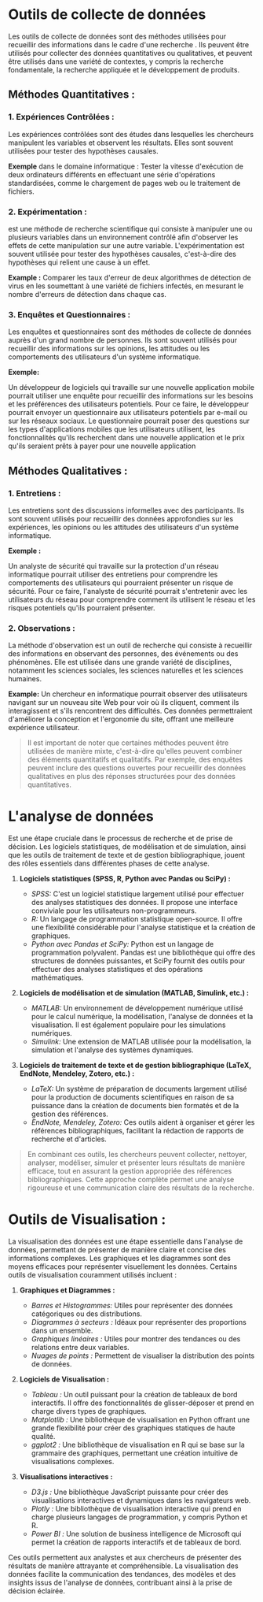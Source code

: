 # Outils de collecte de données 

Les outils de collecte de données sont des méthodes utilisées pour recueillir des informations dans le cadre d'une recherche . Ils peuvent être utilisés pour collecter des données quantitatives ou qualitatives, et peuvent être utilisés dans une variété de contextes, y compris la recherche fondamentale, la recherche appliquée et le développement de produits.



## Méthodes Quantitatives :
### 1. Expériences Contrôlées : 
Les expériences contrôlées sont des études dans lesquelles les chercheurs manipulent les variables et observent les résultats. Elles sont souvent utilisées pour tester des hypothèses causales.

**Exemple** dans le domaine informatique : Tester la vitesse d'exécution de deux ordinateurs différents en effectuant une série d'opérations standardisées, comme le chargement de pages web ou le traitement de fichiers.
### 2. Expérimentation : 
est une méthode de recherche scientifique qui consiste à manipuler une ou plusieurs variables dans un environnement contrôlé afin d'observer les effets de cette manipulation sur une autre variable. L'expérimentation est souvent utilisée pour tester des hypothèses causales, c'est-à-dire des hypothèses qui relient une cause à un effet.

**Example :** Comparer les taux d'erreur de deux algorithmes de détection de virus en les soumettant à une variété de fichiers infectés, en mesurant le nombre d'erreurs de détection dans chaque cas.

### 3. Enquêtes et Questionnaires : 
Les enquêtes et questionnaires sont des méthodes de collecte de données auprès d'un grand nombre de personnes. Ils sont souvent utilisés pour recueillir des informations sur les opinions, les attitudes ou les comportements des utilisateurs d'un système informatique.

**Exemple:** 

Un développeur de logiciels qui travaille sur une nouvelle application mobile pourrait utiliser une enquête pour recueillir des informations sur les besoins et les préférences des utilisateurs potentiels. Pour ce faire, le développeur pourrait envoyer un questionnaire aux utilisateurs potentiels par e-mail ou sur les réseaux sociaux. Le questionnaire pourrait poser des questions sur les types d'applications mobiles que les utilisateurs utilisent, les fonctionnalités qu'ils recherchent dans une nouvelle application et le prix qu'ils seraient prêts à payer pour une nouvelle application

## Méthodes Qualitatives :
### 1. Entretiens : 
Les entretiens sont des discussions informelles avec des participants. Ils sont souvent utilisés pour recueillir des données approfondies sur les expériences, les opinions ou les attitudes des utilisateurs d'un système informatique.

**Exemple :**

Un analyste de sécurité qui travaille sur la protection d'un réseau informatique pourrait utiliser des entretiens pour comprendre les comportements des utilisateurs qui pourraient présenter un risque de sécurité. Pour ce faire, l'analyste de sécurité pourrait s'entretenir avec les utilisateurs du réseau pour comprendre comment ils utilisent le réseau et les risques potentiels qu'ils pourraient présenter.

### 2. Observations : 
La méthode d'observation est un outil de recherche qui consiste à recueillir des informations en observant des personnes, des événements ou des phénomènes. Elle est utilisée dans une grande variété de disciplines, notamment les sciences sociales, les sciences naturelles et les sciences humaines.

**Example:**
Un chercheur en informatique pourrait observer des utilisateurs navigant sur un nouveau site Web pour voir où ils cliquent, comment ils interagissent et s'ils rencontrent des difficultés. Ces données permettraient d'améliorer la conception et l'ergonomie du site, offrant une meilleure expérience utilisateur.


> Il est important de noter que certaines méthodes peuvent être utilisées de manière mixte, c'est-à-dire qu'elles peuvent combiner des éléments quantitatifs et qualitatifs. Par exemple, des enquêtes peuvent inclure des questions ouvertes pour recueillir des données qualitatives en plus des réponses structurées pour des données quantitatives.


# L'analyse de données
 Est une étape cruciale dans le processus de recherche et de prise de décision. Les logiciels statistiques, de modélisation et de simulation, ainsi que les outils de traitement de texte et de gestion bibliographique, jouent des rôles essentiels dans différentes phases de cette analyse.

1. **Logiciels statistiques (SPSS, R, Python avec Pandas ou SciPy) :**
   - *SPSS:* C'est un logiciel statistique largement utilisé pour effectuer des analyses statistiques des données. Il propose une interface conviviale pour les utilisateurs non-programmeurs.
   - *R:* Un langage de programmation statistique open-source. Il offre une flexibilité considérable pour l'analyse statistique et la création de graphiques.
   - *Python avec Pandas et SciPy:* Python est un langage de programmation polyvalent. Pandas est une bibliothèque qui offre des structures de données puissantes, et SciPy fournit des outils pour effectuer des analyses statistiques et des opérations mathématiques.

2. **Logiciels de modélisation et de simulation (MATLAB, Simulink, etc.) :**
   - *MATLAB:* Un environnement de développement numérique utilisé pour le calcul numérique, la modélisation, l'analyse de données et la visualisation. Il est également populaire pour les simulations numériques.
   - *Simulink:* Une extension de MATLAB utilisée pour la modélisation, la simulation et l'analyse des systèmes dynamiques.

3. **Logiciels de traitement de texte et de gestion bibliographique (LaTeX, EndNote, Mendeley, Zotero, etc.) :**
   - *LaTeX:* Un système de préparation de documents largement utilisé pour la production de documents scientifiques en raison de sa puissance dans la création de documents bien formatés et de la gestion des références.
   - *EndNote, Mendeley, Zotero:* Ces outils aident à organiser et gérer les références bibliographiques, facilitant la rédaction de rapports de recherche et d'articles.

>En combinant ces outils, les chercheurs peuvent collecter, nettoyer, analyser, modéliser, simuler et présenter leurs résultats de manière efficace, tout en assurant la gestion appropriée des références bibliographiques. Cette approche complète permet une analyse rigoureuse et une communication claire des résultats de la recherche.


# Outils de Visualisation :

La visualisation des données est une étape essentielle dans l'analyse de données, permettant de présenter de manière claire et concise des informations complexes. Les graphiques et les diagrammes sont des moyens efficaces pour représenter visuellement les données. Certains outils de visualisation couramment utilisés incluent :

1. **Graphiques et Diagrammes :**
   - *Barres et Histogrammes:* Utiles pour représenter des données catégoriques ou des distributions.
   - *Diagrammes à secteurs :* Idéaux pour représenter des proportions dans un ensemble.
   - *Graphiques linéaires :* Utiles pour montrer des tendances ou des relations entre deux variables.
   - *Nuages de points :* Permettent de visualiser la distribution des points de données.

2. **Logiciels de Visualisation :**
   - *Tableau :* Un outil puissant pour la création de tableaux de bord interactifs. Il offre des fonctionnalités de glisser-déposer et prend en charge divers types de graphiques.
   - *Matplotlib :* Une bibliothèque de visualisation en Python offrant une grande flexibilité pour créer des graphiques statiques de haute qualité.
   - *ggplot2 :* Une bibliothèque de visualisation en R qui se base sur la grammaire des graphiques, permettant une création intuitive de visualisations complexes.

3. **Visualisations interactives :**
   - *D3.js :* Une bibliothèque JavaScript puissante pour créer des visualisations interactives et dynamiques dans les navigateurs web.
   - *Plotly :* Une bibliothèque de visualisation interactive qui prend en charge plusieurs langages de programmation, y compris Python et R.
   - *Power BI :* Une solution de business intelligence de Microsoft qui permet la création de rapports interactifs et de tableaux de bord.

Ces outils permettent aux analystes et aux chercheurs de présenter des résultats de manière attrayante et compréhensible. La visualisation des données facilite la communication des tendances, des modèles et des insights issus de l'analyse de données, contribuant ainsi à la prise de décision éclairée.
